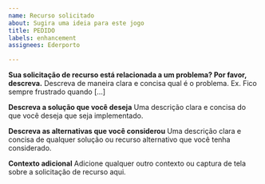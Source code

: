 ```yaml
---
name: Recurso solicitado
about: Sugira uma ideia para este jogo
title: PEDIDO
labels: enhancement
assignees: Ederporto

---
```


**Sua solicitação de recurso está relacionada a um problema? Por favor, descreva.**
Descreva de maneira clara e concisa qual é o problema. Ex. Fico sempre frustrado quando [...]

**Descreva a solução que você deseja**
Uma descrição clara e concisa do que você deseja que seja implementado.

**Descreva as alternativas que você considerou**
Uma descrição clara e concisa de qualquer solução ou recurso alternativo que você tenha considerado.

**Contexto adicional**
Adicione qualquer outro contexto ou captura de tela sobre a solicitação de recurso aqui.
